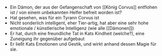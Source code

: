 - Ein Dämon, der aus der Gefangenschaft von [[König Corvus]] entflohen ist / von einem unbekannten Helfer befreit worden ist?
- Hat gesehen, was für ein Tyrann Corvus ist
- Nicht sonderlich intelligent, eher Tier-artig, hat aber eine sehr hohe emotionale / künstlerische Intelligenz (wie alle [[Dämonen]])
- Er hat, durch eine freundliche Tat in Kats Kindheit (welche?), eine Zuneigung ihr gegenüber aufgebaut
- Er ließt Kats Emotionen und Gestik, und wirkt anhand dessen Magie für sie.